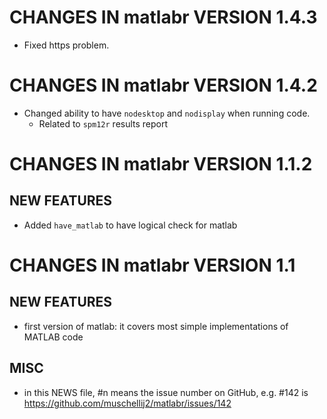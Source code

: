 # CHANGES IN matlabr VERSION 1.4.3

- Fixed https problem.
  
# CHANGES IN matlabr VERSION 1.4.2

- Changed ability to have `nodesktop` and `nodisplay` when running code.
  - Related to `spm12r` results report

# CHANGES IN matlabr VERSION 1.1.2

## NEW FEATURES

- Added `have_matlab` to have logical check for matlab

# CHANGES IN matlabr VERSION 1.1

## NEW FEATURES

- first version of matlab: it covers most simple implementations of MATLAB code

## MISC

- in this NEWS file, #n means the issue number on GitHub, e.g. #142 is https://github.com/muschellij2/matlabr/issues/142
